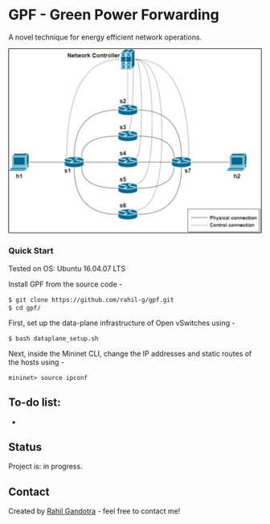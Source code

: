 # GPF - Green Power Forwarding
A novel technique for energy efficient network operations.

![GPF_Topo](https://github.com/rahil-g/gpf/blob/main/images/Picture1.png)

### Quick Start

Tested on OS: Ubuntu 16.04.07 LTS

Install GPF from the source code -
```
$ git clone https://github.com/rahil-g/gpf.git
$ cd gpf/
```

First, set up the data-plane infrastructure of Open vSwitches using -
```
$ bash dataplane_setup.sh
```
Next, inside the Mininet CLI, change the IP addresses and static routes of the hosts using -
```
mininet> source ipconf
```

## To-do list:
* 

## Status
Project is: in progress.

## Contact
Created by [Rahil Gandotra](mailto:rahil.gandotra@colorado.edu) - feel free to contact me!
